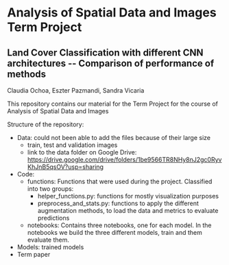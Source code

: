 # Analysis of Spatial Data and Images Term Project
## Land Cover Classification with different CNN architectures -- Comparison of performance of methods

Claudia Ochoa, Eszter Pazmandi, Sandra Vicaria

This repository contains our material for the Term Project for the course of Analysis of Spatial Data and Images

Structure of the repository: 
- Data: could not been able to add the files because of their large size
    - train, test and validation images 
    - link to the data folder on Google Drive: https://drive.google.com/drive/folders/1be9566TR8NHy8nJ2gc0RyvKhJnB5qsOV?usp=sharing
- Code:
    - functions: Functions that were used during the project. Classified into two groups: 
        - helper_functions.py: functions for mostly visualization purposes
        - preprocess_and_stats.py: functions to apply the different augmentation methods, to load the data and metrics to evaluate predictions   
    - notebooks: Contains three notebooks, one for each model. In the notebooks we build the three different models, train and them evaluate them.  
- Models: trained models
- Term paper

